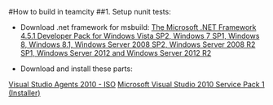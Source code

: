 #How to build in teamcity
##1. Setup nunit tests:
- Download .net framework for msbuild:
[The Microsoft .NET Framework 4.5.1 Developer Pack for Windows Vista SP2, Windows 7 SP1, Windows 8, Windows 8.1, Windows Server 2008 SP2, Windows Server 2008 R2 SP1, Windows Server 2012 and Windows Server 2012 R2](https://support.microsoft.com/en-us/kb/2878632)

- Download and install these parts:

[Visual Studio Agents 2010 - ISO](http://www.microsoft.com/en-us/download/confirmation.aspx?id=1334)
[Microsoft Visual Studio 2010 Service Pack 1 (Installer)](http://www.microsoft.com/en-us/download/confirmation.aspx?id=23691)

